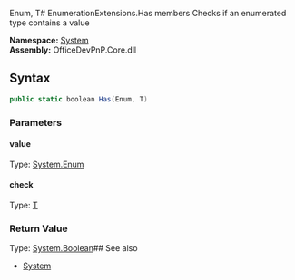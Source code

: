 Enum, T# EnumerationExtensions.Has members
Checks if an enumerated type contains a value  

**Namespace:** [System](System.md)  
**Assembly:** OfficeDevPnP.Core.dll  
## Syntax
```C#
public static boolean Has(Enum, T)
```
### Parameters
#### value
Type: [System.Enum](System.Enum.md) 
#### 
#### check
Type: [T](T.md) 
#### 
### Return Value
Type: [System.Boolean](System.Boolean.md)## See also
- [System](System.md)
